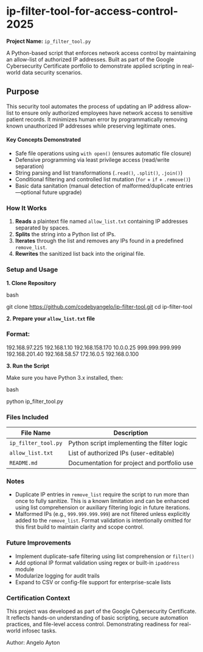 # ip-filter-tool-for-access-control-2025

**Project Name:** `ip_filter_tool.py`

A Python-based script that enforces network access control by maintaining an allow-list of authorized IP addresses. Built as part of the Google Cybersecurity Certificate portfolio to demonstrate applied scripting in real-world data security scenarios.


## Purpose

This security tool automates the process of updating an IP address allow-list to ensure only authorized employees have network access to sensitive patient records. It minimizes human error by programmatically removing known unauthorized IP addresses while preserving legitimate ones.


#### Key Concepts Demonstrated

- Safe file operations using `with open()` (ensures automatic file closure)
- Defensive programming via least privilege access (read/write separation)
- String parsing and list transformations (`.read()`, `.split()`, `.join()`)
- Conditional filtering and controlled list mutation (`for` + `if` + `.remove()`)
- Basic data sanitation (manual detection of malformed/duplicate entries—optional future upgrade)


### How It Works

1. **Reads** a plaintext file named `allow_list.txt` containing IP addresses separated by spaces.
2. **Splits** the string into a Python list of IPs.
3. **Iterates** through the list and removes any IPs found in a predefined `remove_list`.
4. **Rewrites** the sanitized list back into the original file.


### Setup and Usage

**1. Clone Repository** 

bash

git clone https://github.com/codebyangelo/ip-filter-tool.git
cd ip-filter-tool


**2. Prepare your `allow_list.txt` file** 

### Format:

192.168.97.225 192.168.1.10 192.168.158.170 10.0.0.25 999.999.999.999 192.168.201.40
192.168.58.57 172.16.0.5 192.168.0.100


**3. Run the Script** 

Make sure you have Python 3.x installed, then:

bash

python ip_filter_tool.py



### Files Included

| File Name          | Description                                  |
|--------------------|----------------------------------------------|
| `ip_filter_tool.py`| Python script implementing the filter logic  |
| `allow_list.txt`   | List of authorized IPs (user-editable)       |
| `README.md`        | Documentation for project and portfolio use  |


### Notes

- Duplicate IP entries in `remove_list` require the script to run more than once to fully sanitize. This is a known limitation and can be enhanced using list comprehension or auxiliary filtering logic in future iterations.
- Malformed IPs (e.g., `999.999.999.999`) are not filtered unless explicitly added to the `remove_list`. Format validation is intentionally omitted for this first build to maintain clarity and scope control.


### Future Improvements

- Implement duplicate-safe filtering using list comprehension or `filter()`
- Add optional IP format validation using regex or built-in `ipaddress` module
- Modularize logging for audit trails
- Expand to CSV or config-file support for enterprise-scale lists


### Certification Context

This project was developed as part of the Google Cybersecurity Certificate. It reflects hands-on understanding of basic scripting, secure automation practices, and file-level access control. Demonstrating readiness for real-world infosec tasks.


Author: Angelo Ayton
